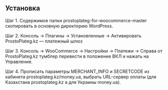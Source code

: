 ## Установка

Шаг 1. Содержимое папки prostoplateg-for-woocommerce-master скопировать в основную директорию WordPress.

Шаг 2. Консоль -> Плагины -> Установленные -> Активировать ProstoPlateg.kz — платежный шлюз

Шаг 3. Консоль -> WooCommerce -> Настройки -> Платежи -> Справа от ProstoPlateg.kz тумблер перевести в положение ВКЛ и нажать на Управление.

Шаг 4. Прописать параметры MERCHANT_INFO и SECRETCODE из кабинета prostoplateg.kz/money.ua, выбрать URL-сервер оплаты (для Казахстана prostoplateg.kz а для Украины money.ua).
